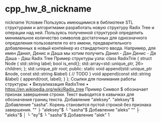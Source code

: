 # cpp_hw_8_nickname

nickname
Условие
Пользуясь имеющимися в библиотеке STL структурами и алгоритмами разработать новую структуру Radix
Tree и операции над ней.
Пользуясь полученной структурой определить минимальное количество символов достаточных для
однозначного определения пользователя по его имени, предварительного добавленных в новый контейнер
из стандартного ввода.
Например, для имен Данил, Денис и Даша мы хотим получить
Данил - Дан
Денис - Де
Даша - Даш
Radix Tree
Пример структуры узла:
class RadixTrie {
struct Node {
std::string label;
bool is_end{};
std::array<std::unique_ptr<Node>, 26> children;
};
std::unique_ptr<Node> root;
public:
static void append(std::unique_ptr<Node> &node, const std::string &label) {
// TODO
}
void append(const std::string &label) {
append(root, label);
}
};
Ссылки для понимания работы структуры:
• Визуалиазация RadixTree
• https://en.wikipedia.org/wiki/Radix_tree
Пример
Символ $ обозначает признак завершения строки. Текст выводится в кавычках для обозначения границ
текста.
Добавление "aleksey".
"aleksey"$
Добавление "sasha". Корень становится пустой строкой без признака завершения.
""
├ "aleksey"$
└ "sasha"$
Добавление "aleks"
""
├ "aleks"$
│ └ "ey"$
└ "sasha"$
Добавление "alek"
1
